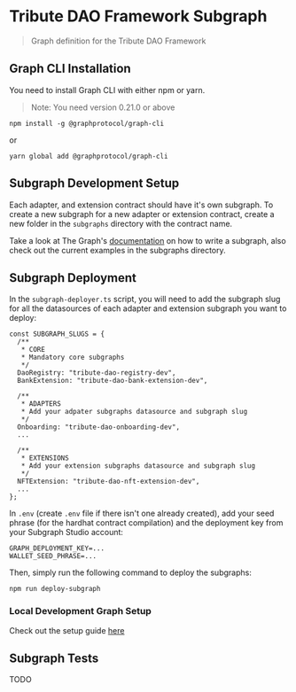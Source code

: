 # Tribute DAO Framework Subgraph

> Graph definition for the Tribute DAO Framework

## Graph CLI Installation

You need to install Graph CLI with either npm or yarn.

> Note: You need version 0.21.0 or above

```
npm install -g @graphprotocol/graph-cli
```

or

```
yarn global add @graphprotocol/graph-cli
```

## Subgraph Development Setup

Each adapter, and extension contract should have it's own subgraph. To create a new subgraph for a new adapter or extension contract, create a new folder in the `subgraphs` directory with the contract name.

Take a look at The Graph's [documentation](https://thegraph.com/docs/developer/create-subgraph-hosted) on how to write a subgraph, also check out the current examples in the subgraphs directory.

## Subgraph Deployment

In the `subgraph-deployer.ts` script, you will need to add the subgraph slug for all the datasources of each adapter and extension subgraph you want to deploy:

```
const SUBGRAPH_SLUGS = {
  /**
   * CORE
   * Mandatory core subgraphs
   */
  DaoRegistry: "tribute-dao-registry-dev",
  BankExtension: "tribute-dao-bank-extension-dev",

  /**
   * ADAPTERS
   * Add your adpater subgraphs datasource and subgraph slug
   */
  Onboarding: "tribute-dao-onboarding-dev",
  ...

  /**
   * EXTENSIONS
   * Add your extension subgraphs datasource and subgraph slug
   */
  NFTExtension: "tribute-dao-nft-extension-dev",
  ...
};
```

In `.env` (create `.env` file if there isn't one already created), add your seed phrase (for the hardhat contract compilation) and the deployment key from your Subgraph Studio account:

```
GRAPH_DEPLOYMENT_KEY=...
WALLET_SEED_PHRASE=...
```

Then, simply run the following command to deploy the subgraphs:

```
npm run deploy-subgraph
```

### Local Development Graph Setup

Check out the setup guide [here](https://github.com/openlawteam/tribute-subgraph/blob/main/docker/README.md)

## Subgraph Tests

TODO
